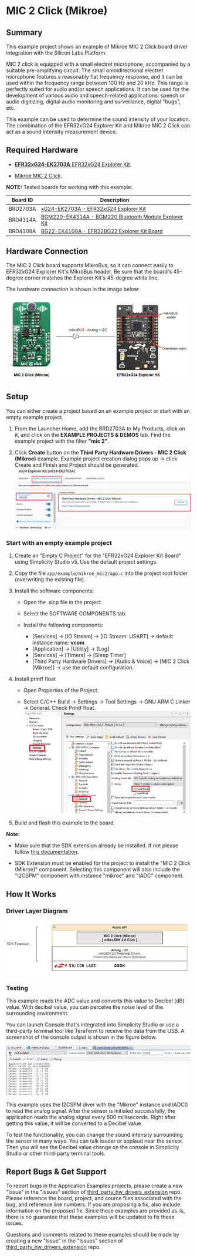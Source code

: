 # MIC 2 Click (Mikroe) #

## Summary ##

This example project shows an example of Mikroe MIC 2 Click board driver integration with the Silicon Labs Platform.

MIC 2 click is equipped with a small electret microphone, accompanied by a suitable pre-amplifying circuit. The small omnidirectional electret microphone features a reasonably flat frequency response, and it can be used within the frequency range between 100 Hz and 20 kHz. This range is perfectly suited for audio and/or speech applications. It can be used for the development of various audio and speech-related applications: speech or audio digitizing, digital audio monitoring and surveillance, digital "bugs", etc.

This example can be used to determine the sound intensity of your location. The combination of the EFR32xG24 Explorer Kit and Mikroe MIC 2 Click can act as a sound intensity measurement device.

## Required Hardware ##

- [**EFR32xG24-EK2703A** EFR32xG24 Explorer Kit](https://www.silabs.com/development-tools/wireless/efr32xg24-explorer-kit?tab=overview).

- [Mikroe MIC 2 Click](https://www.mikroe.com/mic-2-click).

**NOTE:**
Tested boards for working with this example:

| Board ID | Description  |
| ---------------------- | ------ |
| BRD2703A | [xG24-EK2703A - EFR32xG24 Explorer Kit](https://www.silabs.com/development-tools/wireless/efr32xg24-explorer-kit?tab=overview)    |
| BRD4314A | [BGM220-EK4314A - BGM220 Bluetooth Module Explorer Kit](https://www.silabs.com/development-tools/wireless/bluetooth/bgm220-explorer-kit?tab=overview)  |
| BRD4108A | [BG22-EK4108A - EFR32BG22 Explorer Kit Board](https://www.silabs.com/development-tools/wireless/bluetooth/bg22-explorer-kit?tab=overview)  |

## Hardware Connection ##

The MIC 2 Click board supports MikroBus, so it can connect easily to EFR32xG24 Explorer Kit's MikroBus header. Be sure that the board's 45-degree corner matches the Explorer Kit's 45-degree white line.

The hardware connection is shown in the image below:

![hardware_connection](image/hardware_connection.png)

## Setup ##

You can either create a project based on an example project or start with an empty example project.

1. From the Launcher Home, add the BRD2703A to My Products, click on it, and click on the **EXAMPLE PROJECTS & DEMOS** tab. Find the example project with the filter **"mic 2"**.

2. Click **Create** button on the **Third Party Hardware Drivers - MIC 2 Click (Mikroe)** example. Example project creation dialog pops up -> click Create and Finish and Project should be generated.
![create_project](image/create_example.png)

### Start with an empty example project ###

1. Create an "Empty C Project" for the "EFR32xG24 Explorer Kit Board" using Simplicity Studio v5. Use the default project settings.

2. Copy the file `app/example/mikroe_mic2/app.c` into the project root folder (overwriting the existing file).

3. Install the software components:

    - Open the .slcp file in the project.

    - Select the SOFTWARE COMPONENTS tab.

    - Install the following components:

        - [Services] → [IO Stream] → [IO Stream: USART] → default instance name: **vcom**
        - [Application] → [Utility] → [Log]
        - [Services] → [Timers] → [Sleep Timer]
        - [Third Party Hardware Drivers] → [Audio & Voice] → [MIC 2 Click (Mikroe)] → use the default configuration.

4. Install printf float

    - Open Properties of the Project.

    - Select C/C++ Build → Settings → Tool Settings → GNU ARM C Linker → General. Check Printf float.
    ![install_float](image/install_float.png)

5. Build and flash this example to the board.

**Note:**

- Make sure that the SDK extension already be installed. If not please follow [this documentation](https://github.com/SiliconLabs/third_party_hw_drivers_extension/blob/master/README.md#how-to-add-to-simplicity-studio-ide).

- SDK Extension must be enabled for the project to install the "MIC 2 Click (Mikroe)" component. Selecting this component will also include the "I2CSPM" component with instance "mikroe" and "IADC" component.

## How It Works ##

### Driver Layer Diagram ###

![software_layer](image/software_layer.png)

### Testing ###

This example reads the ADC value and converts this value to Decibel (dB) value. With decibel value, you can perceive the noise level of the surrounding environment.

You can launch Console that's integrated into Simplicity Studio or use a third-party terminal tool like TeraTerm to receive the data from the USB. A screenshot of the console output is shown in the figure below.

![console_log](image/console_log.png)

This example uses the I2CSPM diver with the "Mikroe" instance and IADC0 to read the analog signal. After the sensor is initialed successfully, the application reads the analog signal every 500 milliseconds. Right after getting this value, it will be converted to a Decibel value.

To test the functionality, you can change the sound intensity surrounding the sensor in many ways. You can talk louder or applaud near the sensor. Then you will see the Decibel value change on the console in Simplicity Studio or other third-party terminal tools.

## Report Bugs & Get Support ##

To report bugs in the Application Examples projects, please create a new "Issue" in the "Issues" section of [third_party_hw_drivers_extension](https://github.com/SiliconLabs/third_party_hw_drivers_extension) repo. Please reference the board, project, and source files associated with the bug, and reference line numbers. If you are proposing a fix, also include information on the proposed fix. Since these examples are provided as-is, there is no guarantee that these examples will be updated to fix these issues.

Questions and comments related to these examples should be made by creating a new "Issue" in the "Issues" section of [third_party_hw_drivers_extension](https://github.com/SiliconLabs/third_party_hw_drivers_extension) repo.

